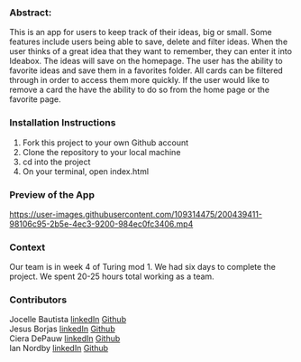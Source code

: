 ### Abstract:
This is an app for users to keep track of their ideas, big or small. Some features include
users being able to save, delete and filter ideas. When the user thinks of a great idea that they want to remember, they can enter it into Ideabox. The ideas will save on the homepage. The user has the ability
to favorite ideas and save them in a favorites folder. All cards can be filtered through in order to access them more quickly. If the user would like to remove a card the have the ability to do so from the home page or the favorite page.

### Installation Instructions
1. Fork this project to your own Github account
2. Clone the repository to your local machine
3. cd into the project
4. On your terminal, open index.html

### Preview of the App
https://user-images.githubusercontent.com/109314475/200439411-98106c95-2b5e-4ec3-9200-984ec0fc3406.mp4



### Context
Our team is in week 4 of Turing mod 1. We had six days to complete the project. We spent 20-25 hours total
working as a team.

### Contributors
Jocelle Bautista [linkedIn](https://www.linkedin.com/in/jocelle-bautista-8a760b24a/) [Github](https://github.com/baut-jc)<br>
Jesus Borjas [linkedIn](https://www.linkedin.com/in/jesus-borjas-6589b920a/) [Github](https://github.com/jesusborjas006)<br>
Ciera DePauw [linkedIn](https://www.linkedin.com/in/ciera-depauw-a32bab253/) [Github](https://github.com/cieragrace)<br>
Ian Nordby [linkedIn](https://www.linkedin.com/in/iannordby/) [Github](https://github.com/nordbyi)<br>
